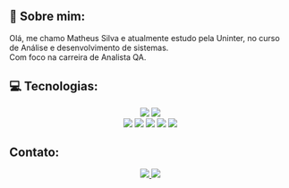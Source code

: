 ## 🙂 Sobre mim:
Olá, me chamo Matheus Silva e atualmente estudo pela Uninter, no curso de Análise e desenvolvimento de sistemas.
<br>
Com foco na carreira de Analista QA.
<br/>

<div align="center">
  <a href="https://github.com/Mathsilvaw">
    
  </a>
</div>

## 💻 Tecnologias:

<div align="center">
  <img src="https://img.shields.io/badge/Python-3670A0?style=for-the-badge&logo=html5&logoColor=ffdd54"/>
  <img src="https://img.shields.io/badge/Django-092E20?style=for-the-badge&logo=django&logoColor=green"/>
  
  <br>
  <img src="https://img.shields.io/badge/MySQL-00000F?style=for-the-badge&logo=html5&logoColor=white"/>
  <img src="https://img.shields.io/badge/Azure-blue?style=for-the-badge&logo=html5&logoColor=FFFFFF"/>
  <img src="https://img.shields.io/badge/Microsoft-000?style=for-the-badge&logo=html5&logoColor=2CA5E0"/>
  <img src="https://img.shields.io/badge/GIT-E44C30?style=for-the-badge&logo=html5&logoColor=white"/>
  <img src="https://img.shields.io/badge/VScode-007ACC?style=for-the-badge&logo=html5&logoColor=white"/>
  

</div>

## Contato:

<div align="center">
  <a href="mailto:teteums95@gmail.com">
      <img class="mail" src="https://img.shields.io/badge/Gmail-D14836?style=for-the-badge&logo=gmail&logoColor=white"/>
  </a>
  <a href=https://www.linkedin.com/in/matheusilvaa/>
      <img src="https://img.shields.io/badge/LinkedIn-0077B5?style=for-the-badge&logo=linkedin&logoColor=white">
  </a>
</div>
